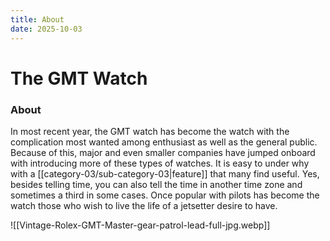 ```yaml
---
title: About
date: 2025-10-03
---
```

# The GMT Watch

### About

In most recent year, the GMT watch has become the watch  with the complication most wanted among enthusiast as well as the general public. Because of this, major and even smaller companies have jumped onboard with introducing more of these types of watches. It is easy to under why with a [[category-03/sub-category-03|feature]] that many find useful. Yes, besides telling time, you can also tell the time in another time zone and sometimes a third in some cases. Once popular with pilots has become the watch those who wish to live the life of a jetsetter desire to have.

![[Vintage-Rolex-GMT-Master-gear-patrol-lead-full-jpg.webp]]

